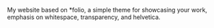 
My website based on *folio, a simple theme for showcasing your work, emphasis on whitespace, transparency, and helvetica.
